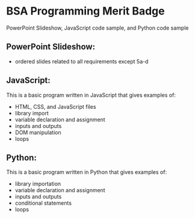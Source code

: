 # BSA Programming Merit Badge
PowerPoint Slideshow, JavaScript code sample, and Python code sample

## PowerPoint Slideshow:
* ordered slides related to all requirements except 5a-d

## JavaScript:
This is a basic program written in JavaScript that gives examples of:
* HTML, CSS, and JavaScript files
* library import
* variable declaration and assignment
* inputs and outputs
* DOM manipulation
* loops

## Python:
This is a basic program written in Python that gives examples of:
* library importation
* variable declaration and assignment
* inputs and outputs
* conditional statements
* loops